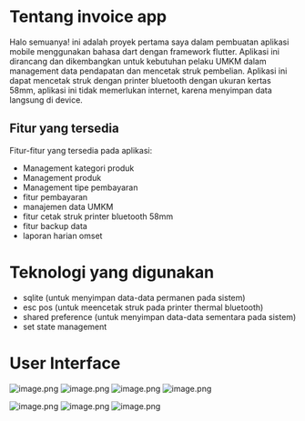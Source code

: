 # Tentang invoice app

Halo semuanya! ini adalah proyek pertama saya dalam pembuatan aplikasi mobile menggunakan bahasa dart dengan framework flutter. 
Aplikasi ini dirancang dan dikembangkan untuk kebutuhan pelaku UMKM dalam management data pendapatan dan mencetak struk pembelian. Aplikasi ini dapat mencetak struk dengan printer bluetooth dengan ukuran kertas 58mm, aplikasi ini tidak memerlukan internet, karena menyimpan data langsung di device.

## Fitur yang tersedia

Fitur-fitur yang tersedia pada aplikasi:

- Management kategori produk
- Management produk
- Management tipe pembayaran
- fitur pembayaran
- manajemen data UMKM
- fitur cetak struk printer bluetooth 58mm
- fitur backup data
- laporan harian omset
  
# Teknologi yang digunakan

- sqlite (untuk menyimpan data-data permanen pada sistem)
- esc pos (untuk meencetak struk pada printer thermal bluetooth)
- shared preference (untuk menyimpan data-data sementara pada sistem)
- set state management


# User Interface 

![image.png](https://raw.githubusercontent.com/elmoagusti/invoiceapp-flutter/main/sample/screenshoots/7.jpeg )
![image.png](https://raw.githubusercontent.com/elmoagusti/invoiceapp-flutter/main/sample/screenshoots/5.jpeg )
![image.png](https://raw.githubusercontent.com/elmoagusti/invoiceapp-flutter/main/sample/screenshoots/4.jpeg )
![image.png](https://raw.githubusercontent.com/elmoagusti/invoiceapp-flutter/main/sample/screenshoots/3.jpeg )

![image.png](https://raw.githubusercontent.com/elmoagusti/invoiceapp-flutter/main/sample/screenshoots/6.jpeg )
![image.png](https://raw.githubusercontent.com/elmoagusti/invoiceapp-flutter/main/sample/screenshoots/1.jpeg )
![image.png](https://raw.githubusercontent.com/elmoagusti/invoiceapp-flutter/main/sample/screenshoots/2.jpeg )

